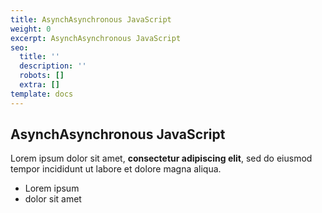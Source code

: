 ```yaml
---
title: AsynchAsynchronous JavaScript
weight: 0
excerpt: AsynchAsynchronous JavaScript
seo:
  title: ''
  description: ''
  robots: []
  extra: []
template: docs
---
```

## AsynchAsynchronous JavaScript

Lorem ipsum dolor sit amet, **consectetur adipiscing elit**, sed do eiusmod tempor incididunt ut labore et dolore magna aliqua.

- Lorem ipsum
- dolor sit amet